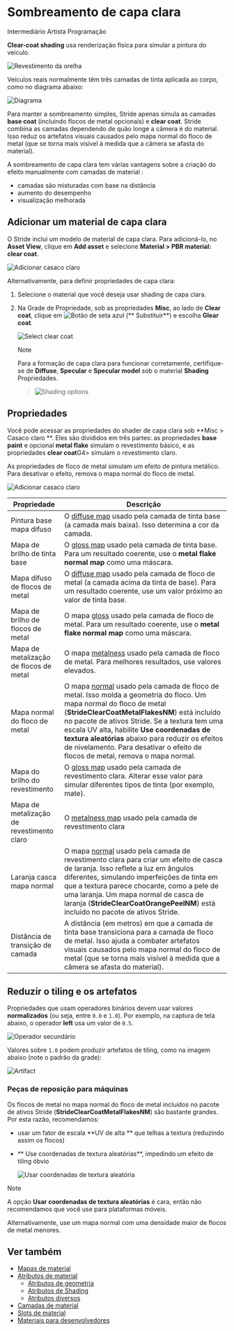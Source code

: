 # Sombreamento de capa clara

<span class="badge text-bg-primary">Intermediário</span>
<span class="badge text-bg-success">Artista </span>
<span class="badge text-bg-success">Programação</span>

**Clear-coat shading** usa renderização física para simular a pintura do veículo.

![ Revestimento da orelha](media/clear-coat-2.jpg)

Veículos reais normalmente têm três camadas de tinta aplicada ao corpo, como no diagrama abaixo:

![Diagrama ](media/paint-layers.png)

Para manter a sombreamento simples, Stride apenas simula as camadas **base coat** (incluindo flocos de metal opcionais) e **clear coat**. Stride combina as camadas dependendo de quão longe a câmera é do material. Isso reduz os artefatos visuais causados pelo mapa normal do floco de metal (que se torna mais visível à medida que a câmera se afasta do material).

A sombreamento de capa clara tem várias vantagens sobre a criação do efeito manualmente com camadas de material [](material-layers.md):

* camadas são misturadas com base na distância
* aumento do desempenho
* visualização melhorada

## Adicionar um material de capa clara

O Stride inclui um modelo de material de capa clara. Para adicioná-lo, no **Asset View**, clique em **Add asset** e selecione **Material > PBR material: clear coat**.

![ Adicionar casaco claro](media/add-clear-coat.png)

Alternativamente, para definir propriedades de capa clara:

1. Selecione o material que você deseja usar shading de capa clara.

2. Na Grade de Propriedade, sob as propriedades **Misc**, ao lado de **Clear coat**, clique em ![ Botão de seta azul ](~/manual/game-studio/media/blue-arrow-icon.png) (** Substituir**) e escolha **Glear coat**.

   ![Select clear coat](media/select-clear-coat.png)

   > [!Note]
   > Para a formação de capa clara para funcionar corretamente, certifique-se de **Diffuse**, **Specular** e **Specular model** sob o material **Shading** Propriedades.

   > ![Shading options](media/enable-shading-options.png)

## Propriedades

Você pode acessar as propriedades do shader de capa clara sob **Misc > Casaco claro **. Eles são divididos em três partes: as propriedades **base paint** e opcional **metal flake** simulam o revestimento básico, e as propriedades **clear coat**G4> simulam o revestimento claro.

As propriedades de floco de metal simulam um efeito de pintura metálico. Para desativar o efeito, remova o mapa normal do floco de metal.

![ Adicionar casaco claro](media/clear-coat-properties.png)

| Propriedade | Descrição |
|------------------------------|----------
| Pintura base mapa difuso | O [diffuse map](shading-attributes.md) usado pela camada de tinta base (a camada mais baixa). Isso determina a cor da camada. |
| Mapa de brilho de tinta base | O [gloss map](geometry-attributes.md) usado pela camada de tinta base. Para um resultado coerente, use o **metal flake normal map** como uma máscara. |
| Mapa difuso de flocos de metal | O [diffuse map](shading-attributes.md) usado pela camada de floco de metal (a camada acima da tinta de base). Para um resultado coerente, use um valor próximo ao valor de tinta base. |
| Mapa de brilho de flocos de metal | O mapa [gloss](geometry-attributes.md) usado pela camada de floco de metal. Para um resultado coerente, use o **metal flake normal map** como uma máscara. |
| Mapa de metalização de flocos de metal | O mapa [metalness](shading-attributes.md) usado pela camada de floco de metal. Para melhores resultados, use valores elevados. |
| Mapa normal do floco de metal | O mapa [normal](../textures/normal-maps.md) usado pela camada de floco de metal. Isso molda a geometria do floco. Um mapa normal do floco de metal (**StrideClearCoatMetalFlakesNM**) está incluído no pacote de ativos Stride. Se a textura tem uma escala UV alta, habilite **Use coordenadas de textura aleatórias** abaixo para reduzir os efeitos de nivelamento. Para desativar o efeito de flocos de metal, remova o mapa normal. |
| Mapa do brilho do revestimento | O [gloss map](geometry-attributes.md) usado pela camada de revestimento clara. Alterar esse valor para simular diferentes tipos de tinta (por exemplo, mate). |
| Mapa de metalização de revestimento claro | O [metalness map](shading-attributes.md) usado pela camada de revestimento clara |
| Laranja casca mapa normal | O mapa [normal](../textures/normal-maps.md) usado pela camada de revestimento clara para criar um efeito de casca de laranja. Isso reflete a luz em ângulos diferentes, simulando imperfeições de tinta em que a textura parece chocante, como a pele de uma laranja. Um mapa normal de casca de laranja (**StrideClearCoatOrangePeelNM**) está incluído no pacote de ativos Stride. |
| Distância de transição de camada | A distância (em metros) em que a camada de tinta base transiciona para a camada de floco de metal. Isso ajuda a combater artefatos visuais causados pelo mapa normal do floco de metal (que se torna mais visível à medida que a câmera se afasta do material). |

## Reduzir o tiling e os artefatos

Propriedades que usam operadores binários devem usar valores **normalizados** (ou seja, entre `0.0` e `1.0`). Por exemplo, na captura de tela abaixo, o operador **left** usa um valor de `0.5`.

![ Operador secundário ](media/clear-coat-binary-operator.png)

Valores sobre `1.0` podem produzir artefatos de tiling, como na imagem abaixo (note o padrão da grade):

![Artifact](media/clear-coat-artifact1.jpg)

### Peças de reposição para máquinas

Os flocos de metal no mapa normal do floco de metal incluídos no pacote de ativos Stride (**StrideClearCoatMetalFlakesNM**) são bastante grandes. Por esta razão, recomendamos:

* usar um fator de escala **UV de alta ** que telhas a textura (reduzindo assim os flocos)

* ** Use coordenadas de textura aleatórias**, impedindo um efeito de tiling óbvio

   ![Usar coordenadas de textura aleatória](media/use-random-texture-coordinates.png)

> [!Note]
> A opção **Usar coordenadas de textura aleatórias** é cara, então não recomendamos que você use para plataformas móveis.

Alternativamente, use um mapa normal com uma densidade maior de flocos de metal menores.

## Ver também

* [Mapas de material](material-maps.md)
* [Atributos de material](material-attributes.md)
   * [Atributos de geometria](geometry-attributes.md)
   * [Atributos de Shading](shading-attributes.md)
   * [Atributos diversos](misc-attributes.md)
* [Camadas de material](material-layers.md)
* [Slots de material](material-slots.md)
* [Materiais para desenvolvedores](materials-for-developers.md)